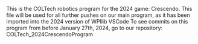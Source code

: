 This is the COLTech robotics program for the 2024 game: Crescendo. 
This file will be used for all further pushes on our main program, as it has been imported into the 2024 version of WPIlib VSCode
To see commits on this program from before January 27th, 2024, go to our repository: COLTech_2024CrescendoProgram
